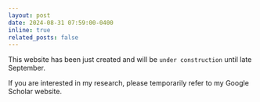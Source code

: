 ```yaml
---
layout: post
date: 2024-08-31 07:59:00-0400
inline: true
related_posts: false
---
```


This website has been just created and will be `under construction` until late September. 

If you are interested in my research, please temporarily refer to my Google Scholar website.
